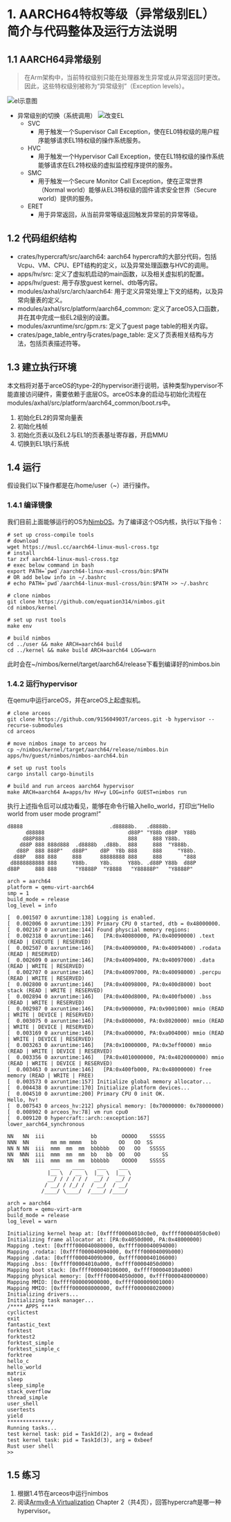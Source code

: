 # 1. AARCH64特权等级（异常级别EL）简介与代码整体及运行方法说明
## 1.1 AARCH64异常级别
> 在Arm架构中，当前特权级别只能在处理器发生异常或从异常返回时更改。因此，这些特权级别被称为“异常级别”（Exception levels）。

![el示意图](./img/el.png)

- 异常级别的切换（系统调用）
  ![改变EL](./img/changeEL.png)
  - SVC
    - 用于触发一个Supervisor Call Exception，使在EL0特权级的用户程序能够请求EL1特权级的操作系统服务。
  - HVC
    - 用于触发一个Hypervisor Call Exception，使在EL1特权级的操作系统能够请求在EL2特权级的虚拟监控程序提供的服务。
  - SMC
    - 用于触发一个Secure Monitor Call  Exception，使在正常世界（Normal world）能够从EL3特权级的固件请求安全世界（Secure world）提供的服务。
  - ERET
    - 用于异常返回，从当前异常等级返回触发异常前的异常等级。
## 1.2 代码组织结构
- crates/hypercraft/src/aarch64: aarch64 hypercraft的大部分代码，包括Vcpu、VM、CPU、EPT结构的定义，以及异常处理函数与HVC的调用。
- apps/hv/src: 定义了虚拟机启动的main函数，以及相关虚拟机的配置。
- apps/hv/guest: 用于存放guest kernel、dtb等内容。
- modules/axhal/src/arch/aarch64: 用于定义异常处理上下文的结构，以及异常向量表的定义。
- modules/axhal/src/platform/aarch64_common: 定义了arceOS入口函数，并在其中完成一些EL2级别的设置。
- modules/axruntime/src/gpm.rs: 定义了guest page table的相关内容。
- crates/page_table_entry与crates/page_table: 定义了页表相关结构与方法，包括页表描述符等。
## 1.3 建立执行环境
本文档将对基于arceOS的type-2的hypervisor进行说明，该种类型hypervisor不能直接访问硬件，需要依赖于底层OS。arceOS本身的启动与初始化流程在modules/axhal/src/platform/aarch64_common/boot.rs中。
1. 初始化EL2的异常向量表
2. 初始化栈帧
3. 初始化页表以及EL2与EL1的页表基址寄存器，开启MMU
4. 切换到EL1执行系统
## 1.4 运行
假设我们以下操作都是在/home/user（~）进行操作。
### 1.4.1 编译镜像
我们目前上面能够运行的OS为[NimbOS](https://github.com/equation314/nimbos)。为了编译这个OS内核，执行以下指令：
```shell
# set up cross-compile tools
# download
wget https://musl.cc/aarch64-linux-musl-cross.tgz
# install
tar zxf aarch64-linux-musl-cross.tgz
# exec below command in bash
export PATH=`pwd`/aarch64-linux-musl-cross/bin:$PATH
# OR add below info in ~/.bashrc
# echo PATH=`pwd`/aarch64-linux-musl-cross/bin:$PATH >> ~/.bashrc

# clone nimbos
git clone https://github.com/equation314/nimbos.git
cd nimbos/kernel

# set up rust tools
make env

# build nimbos
cd ../user && make ARCH=aarch64 build
cd ../kernel && make build ARCH=aarch64 LOG=warn
```
此时会在~/nimbos/kernel/target/aarch64/release下看到编译好的nimbos.bin
### 1.4.2 运行hypervisor
在qemu中运行arceOS，并在arceOS上起虚拟机。
```shell
# clone arceos
git clone https://github.com/915604903T/arceos.git -b hypervisor --recurse-submodules
cd arceos

# move nimbos image to arceos hv 
cp ~/nimbos/kernel/target/aarch64/release/nimbos.bin apps/hv/guest/nimbos/nimbos-aarch64.bin

# set up rust tools
cargo install cargo-binutils

# build and run arceos aarch64 hypervisor
make ARCH=aarch64 A=apps/hv HV=y LOG=info GUEST=nimbos run
```
执行上述指令后可以成功看见，能够在命令行输入hello_world，打印出“Hello world from user mode program!”
```shell
d8888                            .d88888b.   .d8888b.
      d88888                           d88P" "Y88b d88P  Y88b
     d88P888                           888     888 Y88b.
    d88P 888 888d888  .d8888b  .d88b.  888     888  "Y888b.
   d88P  888 888P"   d88P"    d8P  Y8b 888     888     "Y88b.
  d88P   888 888     888      88888888 888     888       "888
 d8888888888 888     Y88b.    Y8b.     Y88b. .d88P Y88b  d88P
d88P     888 888      "Y8888P  "Y8888   "Y88888P"   "Y8888P"

arch = aarch64
platform = qemu-virt-aarch64
smp = 1
build_mode = release
log_level = info

[  0.001507 0 axruntime:138] Logging is enabled.
[  0.002006 0 axruntime:139] Primary CPU 0 started, dtb = 0x48000000.
[  0.002167 0 axruntime:144] Found physcial memory regions:
[  0.002318 0 axruntime:146]   [PA:0x40080000, PA:0x40090000) .text (READ | EXECUTE | RESERVED)
[  0.002507 0 axruntime:146]   [PA:0x40090000, PA:0x40094000) .rodata (READ | RESERVED)
[  0.002609 0 axruntime:146]   [PA:0x40094000, PA:0x40097000) .data (READ | WRITE | RESERVED)
[  0.002707 0 axruntime:146]   [PA:0x40097000, PA:0x40098000) .percpu (READ | WRITE | RESERVED)
[  0.002800 0 axruntime:146]   [PA:0x40098000, PA:0x400d8000) boot stack (READ | WRITE | RESERVED)
[  0.002894 0 axruntime:146]   [PA:0x400d8000, PA:0x400fb000) .bss (READ | WRITE | RESERVED)
[  0.002987 0 axruntime:146]   [PA:0x9000000, PA:0x9001000) mmio (READ | WRITE | DEVICE | RESERVED)
[  0.003075 0 axruntime:146]   [PA:0x8000000, PA:0x8020000) mmio (READ | WRITE | DEVICE | RESERVED)
[  0.003169 0 axruntime:146]   [PA:0xa000000, PA:0xa004000) mmio (READ | WRITE | DEVICE | RESERVED)
[  0.003263 0 axruntime:146]   [PA:0x10000000, PA:0x3eff0000) mmio (READ | WRITE | DEVICE | RESERVED)
[  0.003356 0 axruntime:146]   [PA:0x4010000000, PA:0x4020000000) mmio (READ | WRITE | DEVICE | RESERVED)
[  0.003463 0 axruntime:146]   [PA:0x400fb000, PA:0x48000000) free memory (READ | WRITE | FREE)
[  0.003573 0 axruntime:157] Initialize global memory allocator...
[  0.004438 0 axruntime:170] Initialize platform devices...
[  0.004510 0 axruntime:200] Primary CPU 0 init OK.
Hello, hv!
[  0.007543 0 arceos_hv:212] physical memory: [0x70000000: 0x78000000)
[  0.008902 0 arceos_hv:78] vm run cpu0
[  0.009120 0 hypercraft::arch::exception:167] lower_aarch64_synchronous

NN   NN  iii               bb        OOOOO    SSSSS
NNN  NN       mm mm mmmm   bb       OO   OO  SS
NN N NN  iii  mmm  mm  mm  bbbbbb   OO   OO   SSSSS
NN  NNN  iii  mmm  mm  mm  bb   bb  OO   OO       SS
NN   NN  iii  mmm  mm  mm  bbbbbb    OOOO0    SSSSS
              ___    ____    ___    ___
             |__ \  / __ \  |__ \  |__ \
             __/ / / / / /  __/ /  __/ /
            / __/ / /_/ /  / __/  / __/
           /____/ \____/  /____/ /____/

arch = aarch64
platform = qemu-virt-arm
build_mode = release
log_level = warn

Initializing kernel heap at: [0xffff00004010c0e0, 0xffff00004050c0e0)
Initializing frame allocator at: [PA:0x4050d000, PA:0x48000000)
Mapping .text: [0xffff000040080000, 0xffff000040094000)
Mapping .rodata: [0xffff000040094000, 0xffff00004009b000)
Mapping .data: [0xffff00004009b000, 0xffff000040106000)
Mapping .bss: [0xffff00004010a000, 0xffff00004050d000)
Mapping boot stack: [0xffff000040106000, 0xffff00004010a000)
Mapping physical memory: [0xffff00004050d000, 0xffff000048000000)
Mapping MMIO: [0xffff000009000000, 0xffff000009001000)
Mapping MMIO: [0xffff000008000000, 0xffff000008020000)
Initializing drivers...
Initializing task manager...
/**** APPS ****
cyclictest
exit
fantastic_text
forktest
forktest2
forktest_simple
forktest_simple_c
forktree
hello_c
hello_world
matrix
sleep
sleep_simple
stack_overflow
thread_simple
user_shell
usertests
yield
**************/
Running tasks...
test kernel task: pid = TaskId(2), arg = 0xdead
test kernel task: pid = TaskId(3), arg = 0xbeef
Rust user shell
>>
```
## 1.5 练习
1. 根据1.4节在arceos中运行nimbos
2. 阅读[Armv8-A Virtualization](https://developer.arm.com/-/media/Arm%20Developer%20Community/PDF/Learn%20the%20Architecture/Armv8-A%20virtualization.pdf?revision=a765a7df-1a00-434d-b241-357bfda2dd31) Chapter 2（共4页），回答hypercraft是哪一种hypervisor。